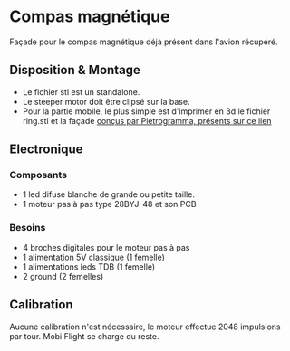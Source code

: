 # Compas magnétique 
Façade pour le compas magnétique déjà présent dans l'avion récupéré.
## Disposition & Montage
* Le fichier stl est un standalone. 
* Le steeper motor doit être clipsé sur la base.
* Pour la partie mobile, le plus simple est d'imprimer en 3d le fichier ring.stl et la façade [conçus par Pietrogramma, présents sur ce lien](https://www.thingiverse.com/thing:2297653)

## Electronique
### Composants
* 1 led difuse blanche de grande ou petite taille.
* 1 moteur pas à pas type 28BYJ-48 et son PCB
### Besoins
* 4 broches digitales pour le moteur pas à pas
* 1 alimentation 5V classique (1 femelle)
* 1 alimentations leds TDB (1 femelle)
* 2 ground (2 femelles)

## Calibration 
Aucune calibration n'est nécessaire, le moteur effectue 2048 impulsions par tour. Mobi Flight se charge du reste. 